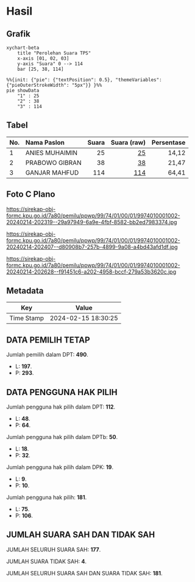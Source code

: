 # Hasil

## Grafik

```mermaid
xychart-beta
    title "Perolehan Suara TPS"
    x-axis [01, 02, 03]
    y-axis "Suara" 0 --> 114
    bar [25, 38, 114]
```

```mermaid
%%{init: {"pie": {"textPosition": 0.5}, "themeVariables": {"pieOuterStrokeWidth": "5px"}} }%%
pie showData
    "1" : 25
    "2" : 38
    "3" : 114
```

## Tabel

| No. | Nama Paslon    | Suara | Suara (raw) | Persentase |
|:--- |:-------------- | -----:| -----------:| ----------:|
| 1   | ANIES MUHAIMIN | 25    | [25][p-1]   | 14,12      |
| 2   | PRABOWO GIBRAN | 38    | [38][p-2]   | 21,47      |
| 3   | GANJAR MAHFUD  | 114   | [114][p-3]  | 64,41      |


[p-1]: https://github.com/gigit-pemilu/pemilu-2024-99-luar-negeri/blob/main/pilpres/hitung-suara/sub/99-luar-negeri/sub/74-melbourne-australia/sub/01-melbourne-australia/sub/0001-melbourne-australia/sub/002-tps-001/sub/paslon-1.txt
[p-2]: https://github.com/gigit-pemilu/pemilu-2024-99-luar-negeri/blob/main/pilpres/hitung-suara/sub/99-luar-negeri/sub/74-melbourne-australia/sub/01-melbourne-australia/sub/0001-melbourne-australia/sub/002-tps-001/sub/paslon-2.txt
[p-3]: https://github.com/gigit-pemilu/pemilu-2024-99-luar-negeri/blob/main/pilpres/hitung-suara/sub/99-luar-negeri/sub/74-melbourne-australia/sub/01-melbourne-australia/sub/0001-melbourne-australia/sub/002-tps-001/sub/paslon-3.txt

## Foto C Plano

https://sirekap-obj-formc.kpu.go.id/7a80/pemilu/ppwp/99/74/01/00/01/9974010001002-20240214-202319--29a97949-6a9e-4fbf-8582-bb2ed7983374.jpg

https://sirekap-obj-formc.kpu.go.id/7a80/pemilu/ppwp/99/74/01/00/01/9974010001002-20240214-202407--d80908b7-257b-4899-9a08-a4bd43afd1df.jpg

https://sirekap-obj-formc.kpu.go.id/7a80/pemilu/ppwp/99/74/01/00/01/9974010001002-20240214-202628--f91451c6-a202-4958-bccf-279a53b3620c.jpg


## Metadata

| Key        | Value               |
| ---------- | ------------------- |
| Time Stamp | 2024-02-15 18:30:25 |


## DATA PEMILIH TETAP

Jumlah pemilih dalam DPT: **490**.
 * L: **197**.
 * P: **293**.

## DATA PENGGUNA HAK PILIH

Jumlah pengguna hak pilih dalam DPT: **112**.
 * L: **48**.
 * P: **64**.

Jumlah pengguna hak pilih dalam DPTb: **50**.
 * L: **18**.
 * P: **32**.

Jumlah pengguna hak pilih dalam DPK: **19**.
 * L: **9**.
 * P: **10**.

Jumlah pengguna hak pilih: **181**.
 * L: **75**.
 * P: **106**.

## JUMLAH SUARA SAH DAN TIDAK SAH

JUMLAH SELURUH SUARA SAH: **177**.

JUMLAH SUARA TIDAK SAH: **4**.

JUMLAH SELURUH SUARA SAH DAN SUARA TIDAK SAH: **181**.


